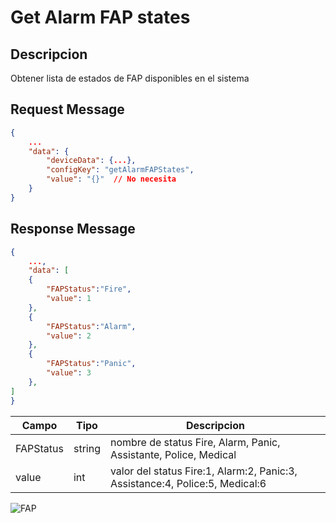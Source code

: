 # Get Alarm FAP states

## Descripcion

Obtener lista de estados de FAP disponibles en el sistema

## Request Message

```json
{
    ...
    "data": {
        "deviceData": {...},
        "configKey": "getAlarmFAPStates",
        "value": "{}"  // No necesita
    }
}
```

## Response Message

```json
{
    ...,
    "data": [
    {
        "FAPStatus":"Fire",
        "value": 1
    },
    {
        "FAPStatus":"Alarm",
        "value": 2
    },
    {
        "FAPStatus":"Panic",
        "value": 3
    },
]
}
```

| Campo     | Tipo   | Descripcion                                                                  |
| --------- | ------ | ---------------------------------------------------------------------------- |
| FAPStatus | string | nombre de status Fire, Alarm, Panic, Assistante, Police, Medical             |
| value     | int    | valor del status Fire:1, Alarm:2, Panic:3, Assistance:4, Police:5, Medical:6 |

![FAP](https://github.com/cuervodelviento/driver.sdk_go/assets/60302418/ab922cf2-7208-4d5e-ab0d-351adf881db3)


